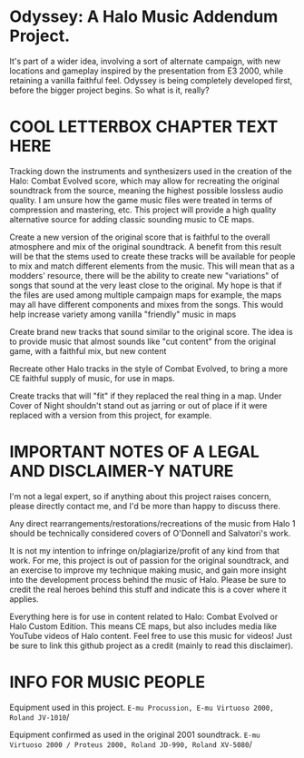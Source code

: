 # Odyssey: A Halo Music Addendum Project.
It's part of a wider idea, involving a sort of alternate campaign, with new locations and gameplay inspired by the presentation from E3 2000, while retaining a vanilla faithful feel.
Odyssey is being completely developed first, before the bigger project begins. So what is it, really?

# COOL LETTERBOX CHAPTER TEXT HERE

Tracking down the instruments and synthesizers used in the creation of the Halo: Combat Evolved score, which may allow for recreating the original soundtrack from the source, meaning the highest possible lossless audio quality. I am unsure how the game music files were treated in terms of compression and mastering, etc. This project will provide a high quality alternative source for adding classic sounding music to CE maps.

Create a new version of the original score that is faithful to the overall atmosphere and mix of the original soundtrack. A benefit from this result will be that the stems used to create these tracks will be available for people to mix and match different elements from the music. This will mean that as a modders' resource, there will be the ability to create new "variations" of songs that sound at the very least close to the original. My hope is that if the files are used among multiple campaign maps for example, the maps may all have different components and mixes from the songs. This would help increase variety among vanilla "friendly" music in maps

Create brand new tracks that sound similar to the original score. The idea is to provide music that almost sounds like "cut content" from the original game, with a faithful mix, but new content

Recreate other Halo tracks in the style of Combat Evolved, to bring a more CE faithful supply of music, for use in maps.

Create tracks that will "fit" if they replaced the real thing in a map. Under Cover of Night shouldn't stand out as jarring or out of place if it were replaced with a version from this project, for example.

# IMPORTANT NOTES OF A LEGAL AND DISCLAIMER-Y NATURE

I'm not a legal expert, so if anything about this project raises concern, please directly contact me, and I'd be more than happy to discuss there.

Any direct rearrangements/restorations/recreations of the music from Halo 1 should be technically considered covers of O'Donnell and Salvatori's work.

It is not my intention to infringe on/plagiarize/profit of any kind from that work.
For me, this project is out of passion for the original soundtrack, and an exercise to improve my technique making music, and gain more insight into the development process behind the music of Halo. Please be sure to credit the real heroes behind this stuff and indicate this is a cover where it applies.

Everything here is for use in content related to Halo: Combat Evolved or Halo Custom Edition. This means CE maps, but also includes media like YouTube videos of Halo content. Feel free to use this music for videos! Just be sure to link this github project as a credit (mainly to read this disclaimer).

# INFO FOR MUSIC PEOPLE

Equipment used in this project.
`E-mu Procussion, E-mu Virtuoso 2000, Roland JV-1010`/

Equipment confirmed as used in the original 2001 soundtrack.
`E-mu Virtuoso 2000 / Proteus 2000, Roland JD-990, Roland XV-5080`/
